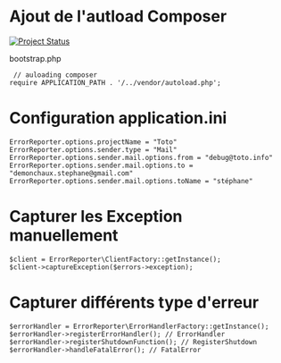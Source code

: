 # Ajout de l'autload Composer

[![Project Status](http://stillmaintained.com/fezfez/ErrorReporter.png)](http://stillmaintained.com/fezfez/ErrorReporter)

bootstrap.php

     // auloading composer
    require APPLICATION_PATH . '/../vendor/autoload.php';

# Configuration application.ini

    ErrorReporter.options.projectName = "Toto"
    ErrorReporter.options.sender.type = "Mail"
    ErrorReporter.options.sender.mail.options.from = "debug@toto.info"
    ErrorReporter.options.sender.mail.options.to = "demonchaux.stephane@gmail.com"
    ErrorReporter.options.sender.mail.options.toName = "stéphane"

# Capturer les Exception manuellement

    $client = ErrorReporter\ClientFactory::getInstance();
    $client->captureException($errors->exception);

# Capturer différents type d'erreur

    $errorHandler = ErrorReporter\ErrorHandlerFactory::getInstance();
    $errorHandler->registerErrorHandler(); // ErrorHandler
    $errorHandler->registerShutdownFunction(); // RegisterShutdown
    $errorHandler->handleFatalError(); // FatalError
